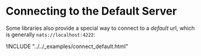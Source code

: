 # Connecting to the Default Server

Some libraries also provide a special way to connect to a *default* url, which is generally `nats://localhost:4222`:

!INCLUDE "../../_examples/connect_default.html"